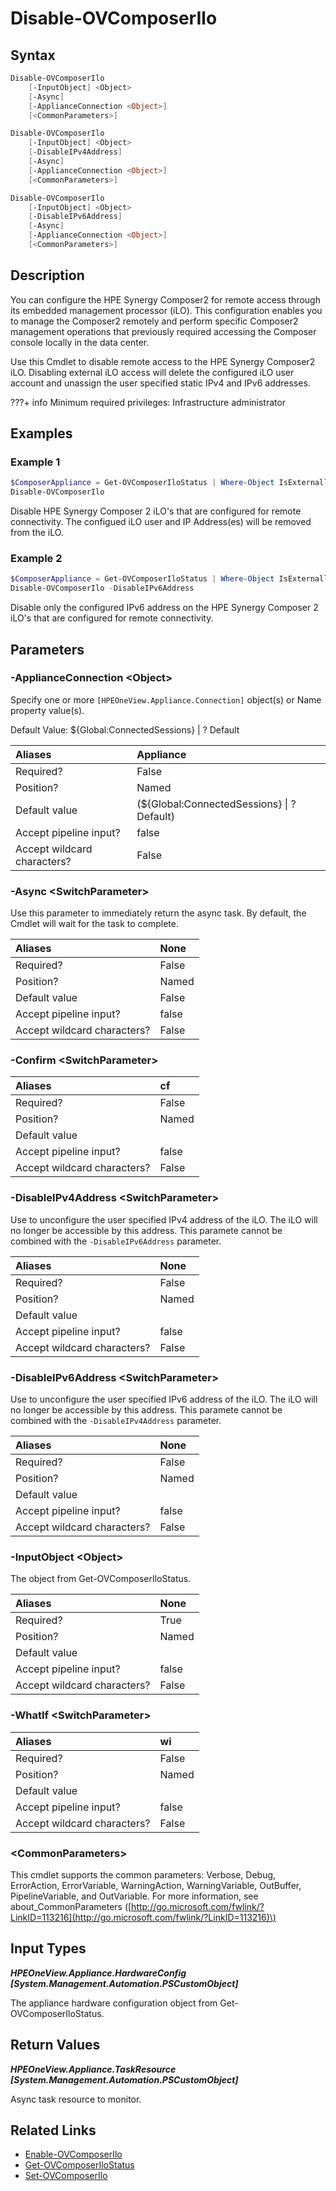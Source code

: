 ﻿---
description: Disable HPE Synergy Composer2 iLO remote connectivity.
---

# Disable-OVComposerIlo

## Syntax

```powershell
Disable-OVComposerIlo
    [-InputObject] <Object>
    [-Async]
    [-ApplianceConnection <Object>]
    [<CommonParameters>]
```

```powershell
Disable-OVComposerIlo
    [-InputObject] <Object>
    [-DisableIPv4Address]
    [-Async]
    [-ApplianceConnection <Object>]
    [<CommonParameters>]
```

```powershell
Disable-OVComposerIlo
    [-InputObject] <Object>
    [-DisableIPv6Address]
    [-Async]
    [-ApplianceConnection <Object>]
    [<CommonParameters>]
```

## Description

You can configure the HPE Synergy Composer2 for remote access through its embedded management processor (iLO). This configuration enables you to manage the Composer2 remotely and perform specific Composer2 management operations that previously required accessing the Composer console locally in the data center.

Use this Cmdlet to disable remote access to the HPE Synergy Composer2 iLO.  Disabling external iLO access will delete the configured iLO user account and unassign the user specified static IPv4 and IPv6 addresses.

???+ info
Minimum required privileges: Infrastructure administrator

## Examples

###  Example 1 

```powershell
$ComposerAppliance = Get-OVComposerIloStatus | Where-Object IsExternallyAccessible
Disable-OVComposerIlo

```

Disable HPE Synergy Composer 2 iLO's that are configured for remote connectivity.  The configued iLO user and IP Address(es) will be removed from the iLO.

###  Example 2 

```powershell
$ComposerAppliance = Get-OVComposerIloStatus | Where-Object IsExternallyAccessible
Disable-OVComposerIlo -DisableIPv6Address

```

Disable only the configured IPv6 address on the HPE Synergy Composer 2 iLO's that are configured for remote connectivity.

## Parameters

### -ApplianceConnection &lt;Object&gt;

Specify one or more `[HPEOneView.Appliance.Connection]` object(s) or Name property value(s).

Default Value: ${Global:ConnectedSessions} | ? Default

| Aliases | Appliance |
| :--- | :--- |
| Required? | False |
| Position? | Named |
| Default value | (${Global:ConnectedSessions} &vert; ? Default) |
| Accept pipeline input? | false |
| Accept wildcard characters? | False |

### -Async &lt;SwitchParameter&gt;

Use this parameter to immediately return the async task.  By default, the Cmdlet will wait for the task to complete.

| Aliases | None |
| :--- | :--- |
| Required? | False |
| Position? | Named |
| Default value | False |
| Accept pipeline input? | false |
| Accept wildcard characters? | False |

### -Confirm &lt;SwitchParameter&gt;



| Aliases | cf |
| :--- | :--- |
| Required? | False |
| Position? | Named |
| Default value |  |
| Accept pipeline input? | false |
| Accept wildcard characters? | False |

### -DisableIPv4Address &lt;SwitchParameter&gt;

Use to unconfigure the user specified IPv4 address of the iLO.  The iLO will no longer be accessible by this address.  This paramete cannot be combined with the `-DisableIPv6Address` parameter.

| Aliases | None |
| :--- | :--- |
| Required? | False |
| Position? | Named |
| Default value |  |
| Accept pipeline input? | false |
| Accept wildcard characters? | False |

### -DisableIPv6Address &lt;SwitchParameter&gt;

Use to unconfigure the user specified IPv6 address of the iLO.  The iLO will no longer be accessible by this address.  This paramete cannot be combined with the `-DisableIPv4Address` parameter.

| Aliases | None |
| :--- | :--- |
| Required? | False |
| Position? | Named |
| Default value |  |
| Accept pipeline input? | false |
| Accept wildcard characters? | False |

### -InputObject &lt;Object&gt;

The object from Get-OVComposerIloStatus.

| Aliases | None |
| :--- | :--- |
| Required? | True |
| Position? | Named |
| Default value |  |
| Accept pipeline input? | false |
| Accept wildcard characters? | False |

### -WhatIf &lt;SwitchParameter&gt;



| Aliases | wi |
| :--- | :--- |
| Required? | False |
| Position? | Named |
| Default value |  |
| Accept pipeline input? | false |
| Accept wildcard characters? | False |

### &lt;CommonParameters&gt;

This cmdlet supports the common parameters: Verbose, Debug, ErrorAction, ErrorVariable, WarningAction, WarningVariable, OutBuffer, PipelineVariable, and OutVariable. For more information, see about\_CommonParameters \([http://go.microsoft.com/fwlink/?LinkID=113216](http://go.microsoft.com/fwlink/?LinkID=113216)\)

## Input Types

_**HPEOneView.Appliance.HardwareConfig [System.Management.Automation.PSCustomObject]**_

The appliance hardware configuration object from Get-OVComposerIloStatus.

## Return Values

_**HPEOneView.Appliance.TaskResource [System.Management.Automation.PSCustomObject]**_

Async task resource to monitor.

## Related Links

* [Enable-OVComposerIlo](enable-ovcomposerilo.md)
* [Get-OVComposerIloStatus](get-ovcomposerilostatus.md)
* [Set-OVComposerIlo](set-ovcomposerilo.md)
